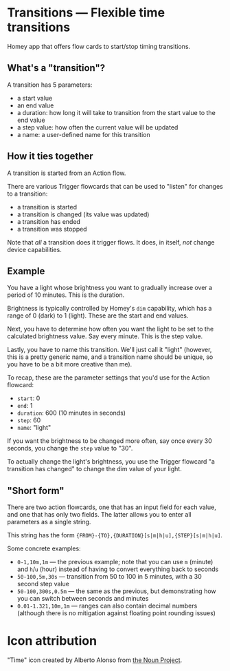 # Transitions — Flexible time transitions

Homey app that offers flow cards to start/stop timing transitions.

## What's a "transition"?

A transition has 5 parameters:
- a start value
- an end value
- a duration: how long it will take to transition from the start value to the end value
- a step value: how often the current value will be updated
- a name: a user-defined name for this transition

## How it ties together

A transition is started from an Action flow.

There are various Trigger flowcards that can be used to "listen" for changes to a transition:
- a transition is started
- a transition is changed (its value was updated)
- a transition has ended
- a transition was stopped

Note that _all_ a transition does it trigger flows. It does, in itself, _not_ change device capabilities.

## Example

You have a light whose brightness you want to gradually increase over a period of 10 minutes. This is the duration.

Brightness is typically controlled by Homey's `dim` capability, which has a range of 0 (dark) to 1 (light). These are the start and end values.

Next, you have to determine how often you want the light to be set to the calculated brightness value. Say every minute. This is the step value.

Lastly, you have to name this transition. We'll just call it "light" (however, this is a pretty generic name, and a transition name should be unique, so you have to be a bit more creative than me).

To recap, these are the parameter settings that you'd use for the Action flowcard:
- `start`: 0
- `end`: 1
- `duration`: 600 (10 minutes in seconds)
- `step`: 60
- `name`: "light"

If you want the brightness to be changed more often, say once every 30 seconds, you change the `step` value to "30".

To actually change the light's brightness, you use the Trigger flowcard "a transition has changed" to change the dim value of your light.

## "Short form"

There are two action flowcards, one that has an input field for each value, and one that has only two fields. The latter allows you to enter all parameters as a single string.

This string has the form `{FROM}-{TO},{DURATION}[s|m|h|u],{STEP}[s|m|h|u]`.

Some concrete examples:
- `0-1,10m,1m` — the previous example; note that you can use `m` (minute) and `h`/`u` (hour) instead of having to convert everything back to seconds
- `50-100,5m,30s` — transition from 50 to 100 in 5 minutes, with a 30 second step value
- `50-100,300s,0.5m` — the same as the previous, but demonstrating how you can switch between seconds and minutes
- `0.01-1.321,10m,1m` — ranges can also contain decimal numbers (although there is no mitigation against floating point rounding issues)

# Icon attribution

"Time" icon created by Alberto Alonso from <a href="https://thenounproject.com/">the Noun Project</a>.
